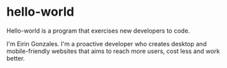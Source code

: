 # hello-world
Hello-world is a program that exercises new developers to code.

I'm Eirin Gonzales. I'm a proactive developer who creates desktop and mobile-friendly websites that aims to reach more users, cost less and work better.
